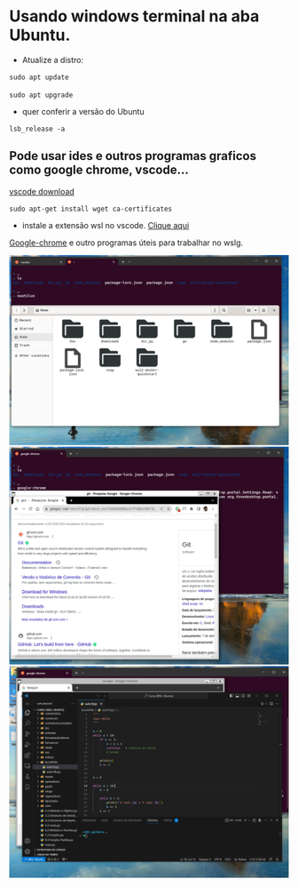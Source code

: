 # Usando windows terminal na aba Ubuntu.

- Atualize a distro:
```
sudo apt update

sudo apt upgrade
```
- quer conferir a versão do Ubuntu
```
lsb_release -a
```

## Pode usar ides e outros programas graficos como google chrome, vscode...

[vscode download](https://code.visualstudio.com/download)

```
sudo apt-get install wget ca-certificates
```
- instale a extensão wsl no vscode.
[Clique aqui](https://marketplace.visualstudio.com/items?itemName=ms-vscode-remote.remote-wsl)

[Google-chrome](https://learn.microsoft.com/pt-br/windows/wsl/tutorials/gui-apps) e outro programas úteis para trabalhar no wslg.

![Alt text](image-1.png)
![Alt text](image-2.png)
![Alt text](image-3.png)